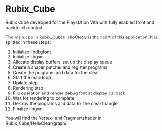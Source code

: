 # Rubix_Cube
Rubix Cube developed for the Playstation Vita with fully enabled front and backtouch control

The main.cpp in Rubix_Cube/HelloClear/ is the heart of this application.
It is splitted in these steps:

1. Initialize libdbgfont
2. Initialize libgxm
3. Allocate display buffers, set up the display queue
4. Create a shader patcher and register programs
5. Create the programs and data for the clear
6. Start the main loop
7. Update step
8. Rendering step
9. Flip operation and render debug font at display callback
10. Wait for rendering to complete
11. Destroy the programs and data for the clear triangle
12. Finalize libgxm

You will find the Vertex- and Fragmentshader in Rubix_Cube/HelloClear/graph/.
